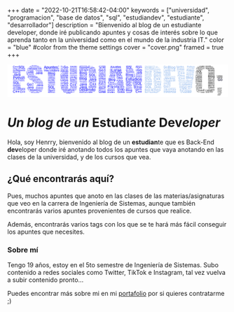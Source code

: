 +++
date = "2022-10-21T16:58:42-04:00"
keywords = ["universidad", "programacion", "base de datos", "sql", "estudiandev", "estudiante", "desarrollador"]
description = "Bienvenido al blog de un estudiante developer, donde iré publicando apuntes y cosas de interés sobre lo que aprenda tanto en la universidad como en el mundo de la industria IT."
color = "blue" #color from the theme settings
cover = "cover.png"
framed = true
+++

![EstudianDev();](cover.png)

# _Un blog de un_ Estudian*te* Dev*eloper*

Hola, soy Henrry, bienvenido al blog de un **estudian**te que es Back-End **dev**eloper donde iré anotando todos los apuntes que vaya anotando en las clases de la universidad, y de los cursos que vea.

## ¿Qué encontrarás aquí?

Pues, muchos apuntes que anoto en las clases de las materias/asignaturas que veo en la carrera de Ingeniería de Sistemas, aunque también encontrarás varios apuntes provenientes de cursos que realice.

Además, encontrarás varios tags con los que se te hará más fácil conseguir los apuntes que necesites.

### Sobre mí

Tengo 19 años, estoy en el 5to semestre de Ingeniería de Sistemas. Subo contenido a redes sociales como Twitter, TikTok e Instagram, tal vez vuelva a subir contenido pronto...

Puedes encontrar más sobre mi en mi [portafolio](https://www.henrry.online) por si quieres contratarme ;)
